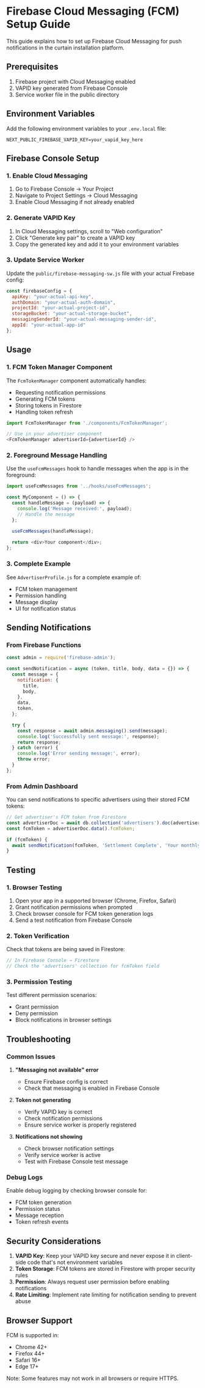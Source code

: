 # Firebase Cloud Messaging (FCM) Setup Guide

This guide explains how to set up Firebase Cloud Messaging for push notifications in the curtain installation platform.

## Prerequisites

1. Firebase project with Cloud Messaging enabled
2. VAPID key generated from Firebase Console
3. Service worker file in the public directory

## Environment Variables

Add the following environment variables to your `.env.local` file:

```env
NEXT_PUBLIC_FIREBASE_VAPID_KEY=your_vapid_key_here
```

## Firebase Console Setup

### 1. Enable Cloud Messaging
1. Go to Firebase Console → Your Project
2. Navigate to Project Settings → Cloud Messaging
3. Enable Cloud Messaging if not already enabled

### 2. Generate VAPID Key
1. In Cloud Messaging settings, scroll to "Web configuration"
2. Click "Generate key pair" to create a VAPID key
3. Copy the generated key and add it to your environment variables

### 3. Update Service Worker
Update the `public/firebase-messaging-sw.js` file with your actual Firebase config:

```javascript
const firebaseConfig = {
  apiKey: "your-actual-api-key",
  authDomain: "your-actual-auth-domain",
  projectId: "your-actual-project-id",
  storageBucket: "your-actual-storage-bucket",
  messagingSenderId: "your-actual-messaging-sender-id",
  appId: "your-actual-app-id"
};
```

## Usage

### 1. FCM Token Manager Component

The `FcmTokenManager` component automatically handles:
- Requesting notification permissions
- Generating FCM tokens
- Storing tokens in Firestore
- Handling token refresh

```javascript
import FcmTokenManager from './components/FcmTokenManager';

// Use in your advertiser component
<FcmTokenManager advertiserId={advertiserId} />
```

### 2. Foreground Message Handling

Use the `useFcmMessages` hook to handle messages when the app is in the foreground:

```javascript
import useFcmMessages from '../hooks/useFcmMessages';

const MyComponent = () => {
  const handleMessage = (payload) => {
    console.log('Message received:', payload);
    // Handle the message
  };

  useFcmMessages(handleMessage);
  
  return <div>Your component</div>;
};
```

### 3. Complete Example

See `AdvertiserProfile.js` for a complete example of:
- FCM token management
- Permission handling
- Message display
- UI for notification status

## Sending Notifications

### From Firebase Functions

```javascript
const admin = require('firebase-admin');

const sendNotification = async (token, title, body, data = {}) => {
  const message = {
    notification: {
      title,
      body,
    },
    data,
    token,
  };

  try {
    const response = await admin.messaging().send(message);
    console.log('Successfully sent message:', response);
    return response;
  } catch (error) {
    console.log('Error sending message:', error);
    throw error;
  }
};
```

### From Admin Dashboard

You can send notifications to specific advertisers using their stored FCM tokens:

```javascript
// Get advertiser's FCM token from Firestore
const advertiserDoc = await db.collection('advertisers').doc(advertiserId).get();
const fcmToken = advertiserDoc.data().fcmToken;

if (fcmToken) {
  await sendNotification(fcmToken, 'Settlement Complete', 'Your monthly settlement has been processed');
}
```

## Testing

### 1. Browser Testing
1. Open your app in a supported browser (Chrome, Firefox, Safari)
2. Grant notification permissions when prompted
3. Check browser console for FCM token generation logs
4. Send a test notification from Firebase Console

### 2. Token Verification
Check that tokens are being saved in Firestore:
```javascript
// In Firebase Console → Firestore
// Check the 'advertisers' collection for fcmToken field
```

### 3. Permission Testing
Test different permission scenarios:
- Grant permission
- Deny permission
- Block notifications in browser settings

## Troubleshooting

### Common Issues

1. **"Messaging not available" error**
   - Ensure Firebase config is correct
   - Check that messaging is enabled in Firebase Console

2. **Token not generating**
   - Verify VAPID key is correct
   - Check notification permissions
   - Ensure service worker is properly registered

3. **Notifications not showing**
   - Check browser notification settings
   - Verify service worker is active
   - Test with Firebase Console test message

### Debug Logs

Enable debug logging by checking browser console for:
- FCM token generation
- Permission status
- Message reception
- Token refresh events

## Security Considerations

1. **VAPID Key**: Keep your VAPID key secure and never expose it in client-side code that's not environment variables
2. **Token Storage**: FCM tokens are stored in Firestore with proper security rules
3. **Permission**: Always request user permission before enabling notifications
4. **Rate Limiting**: Implement rate limiting for notification sending to prevent abuse

## Browser Support

FCM is supported in:
- Chrome 42+
- Firefox 44+
- Safari 16+
- Edge 17+

Note: Some features may not work in all browsers or require HTTPS. 